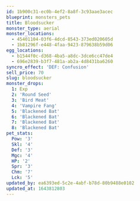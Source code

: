 ```yaml
---
id: 1b900c31-ec0b-4ef2-8a8f-3c93aae3acec
blueprint: monsters_pets
title: Bloodsucker
monster_type: aerial
monster_locations:
  - 45401104-03f6-4dcd-8543-373ed020605d
  - 1b81296f-e448-4faa-9423-879638b59d06
egg_locations:
  - b1544f0c-d368-4ba5-a8dc-3dce6cc47de4
  - 696e2839-b3f7-481a-ab2a-4d8431ba6260
syncro_effect: 'DEF: Confusion'
sell_price: 70
slug: bloodsucker
monster_drops:
  1: Exp
  2: 'Round Seed'
  3: 'Bird Meat'
  4: 'Vampire Fang'
  5: 'Blackened Bat'
  6: 'Blackened Bat'
  7: 'Blackened Bat'
  8: 'Blackened Bat'
pet_stats:
  Pow: '3'
  Skl: '4'
  Def: '3'
  Mgc: '4'
  HP: '2'
  Spr: '3'
  Chm: '7'
  Lck: '5'
updated_by: ea6393ed-5c2e-4abf-b78d-80b9488e0102
updated_at: 1643812803
---
```

